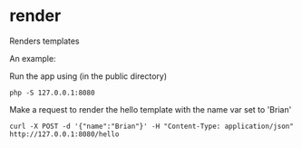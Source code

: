 # render
Renders templates

An example:

Run the app using (in the public directory)
    
    php -S 127.0.0.1:8080 

Make a request to render the hello template with the name var set to 'Brian'

    curl -X POST -d '{"name":"Brian"}' -H "Content-Type: application/json" http://127.0.0.1:8080/hello
